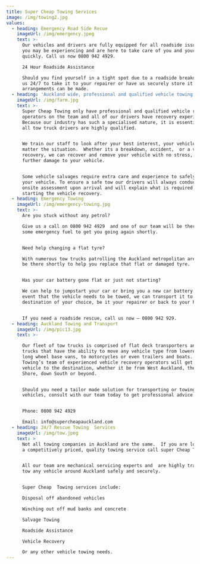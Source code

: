```yaml
---
title: Super Cheap Towing Services
image: /img/towing2.jpg
values:
  - heading: Emergency Road Side Recue
    imageUrl: /img/emergency.jpeg
    text: >-
      Our vehicles and drivers are fully equipped for all roadside issues which
      you may be experiencing and are here to take care of you and your vehicle
      quickly. Call us now 0800 942 4929.

      24 Hour Roadside Assistance

      Should you find yourself in a tight spot due to a roadside breakdown, call
      us 24/7 to take it to your repairer or have us securely store it until
      arrangements can be made.
  - heading: 'Auckland wide, professional and qualified vehicle towing'
    imageUrl: /img/farm.jpg
    text: >-
      Super Cheap Towing only have professional and qualified vehicle recovery
      operators on the team and all of our drivers have recovery experience. 
      Because our industry has such a specialised nature, it is essential that
      all tow truck drivers are highly qualified.


      We train our staff to look after your best interest, your vehicle. No
      matter the situation.  Whether its a breakdown, accident,  or a vehicle
      recovery, we can recover and remove your vehicle with no stress, and no
      further damage to your vehicle.


      Some vehicle salvages require extra care and experience to safely recover
      your vehicle. To ensure a safe tow our drivers will always conduct an
      onsite assessment upon arrival and will explain what is required before
      starting the vehicle recovery.
  - heading: Emergency Towing
    imageUrl: /img/emergency-towing.jpg
    text: >-
      Are you stuck without any petrol?

      Give us a call on 0800 942 4929  and one of our team will be there with
      some emergency fuel to get you going again shortly.


      Need help changing a flat tyre?

      With numerous tow trucks patrolling the Auckland metropolitan area, we’ll
      be there shortly to help you replace that flat or damaged tyre.


      Has your car battery gone flat or just not starting?

      We can help to jumpstart your car or bring you a new car battery. In the
      event that the vehicle needs to be towed, we can transport it to a
      destination of your choice, be it your repairer or back to your home.


      If you need a roadside rescue, call us now – 0800 942 929.
  - heading: Auckland Towing and Transport
    imageUrl: /img/pic13.jpg
    text: >-

      Our fleet of tow trucks is comprised of flat deck transporters and cradle
      trucks that have the ability to move any vehicle type from lowered cars,
      long wheel base vans, to motorcycles or even trailers and boats. Supercity
      Towing’s team of experienced vehicle recovery operators will get your
      vehicle to the destination, whether it be from West Auckland, the North
      Shore, down South or beyond.


      Should you need a tailor made solution for transporting or towing multiple
      vehicles, consult with our team today to get professional advice.


      Phone: 0800 942 4929

      Email: info@supercheapauckland.com
  - heading: 24/7 Rescue Towing  Services
    imageUrl: /img/tow.jpeg
    text: >
      Not all towing companies in Auckland are the same.  If you are looking for
      a competitively priced, quality towing service call super Cheap Towing.  


      All our team are mechanical servicing experts and  are highly trained to
      tow any vehicle around Auckland safely and securely.


      Super Cheap  Towing services include:

      Disposal off abandoned vehicles

      Winching out off mud banks and concrete

      Salvage Towing

      Roadside Assistance

      Vehicle Recovery

      Or any other vehicle towing needs.
---
```


